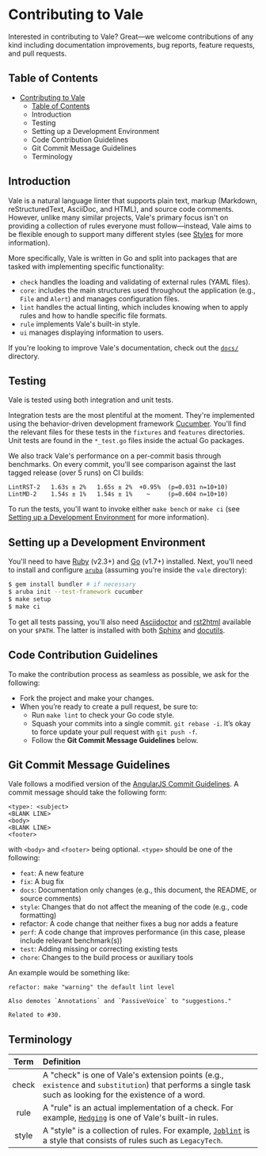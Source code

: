 # Contributing to Vale

Interested in contributing to Vale? Great&mdash;we welcome contributions of any kind including documentation improvements, bug reports, feature requests, and pull requests.

## Table of Contents

- [Contributing to Vale](#contributing-to-vale)
  - [Table of Contents](#table-of-contents)
  - [<a name="intro"></a> Introduction](#-introduction)
  - [<a name="testing"></a> Testing](#-testing)
  - [<a name="devenv"></a> Setting up a Development Environment](#-setting-up-a-development-environment)
  - [<a name="code-guidelines"></a>  Code Contribution Guidelines](#-code-contribution-guidelines)
  - [<a name="commit-guidelines"></a> Git Commit Message Guidelines](#-git-commit-message-guidelines)
  - [<a name="terms"></a> Terminology](#-terminology)

## <a name="intro"></a> Introduction

Vale is a natural language linter that supports plain text, markup (Markdown, reStructuredText, AsciiDoc, and HTML), and source code comments. However, unlike many similar projects, Vale's primary focus isn't on providing a collection of rules everyone must follow&mdash;instead, Vale aims to be flexible enough to support many different styles (see [Styles](https://errata-ai.github.io/vale/styles/) for more information).

More specifically, Vale is written in Go and split into packages that are tasked with implementing specific functionality:

- `check` handles the loading and validating of external rules (YAML files).
- `core`: includes the main structures used throughout the application (e.g., `File` and `Alert`) and manages configuration files.
- `lint` handles the actual linting, which includes knowing when to apply rules and how to handle specific file formats.
- `rule` implements Vale's built-in style.
- `ui` manages displaying information to users.

If you're looking to improve Vale's documentation, check out the [`docs/`](https://github.com/errata-ai/vale/tree/master/docs) directory.

## <a name="testing"></a> Testing

Vale is tested using both integration and unit tests.

Integration tests are the most plentiful at the moment. They're implemented using the behavior-driven development framework [Cucumber](https://cucumber.io/). You'll find the relevant files for these tests in the `fixtures` and `features` directories. Unit tests are found in the `*_test.go` files inside the actual Go packages.

We also track Vale's performance on a per-commit basis through benchmarks. On every commit, you'll see comparison against the last tagged release (over 5 runs) on CI builds:

```text
LintRST-2   1.63s ± 2%   1.65s ± 2%  +0.95%  (p=0.031 n=10+10)
LintMD-2    1.54s ± 1%   1.54s ± 1%    ~     (p=0.604 n=10+10)
```


To run the tests, you'll want to invoke either `make bench` or `make ci` (see [Setting up a Development Environment]() for more information).

## <a name="devenv"></a> Setting up a Development Environment

You'll need to have [Ruby](https://www.ruby-lang.org/en/downloads/) (v2.3+) and [Go](https://golang.org/) (v1.7+) installed. Next, you'll need to install and configure [`aruba`](https://github.com/cucumber/aruba) (assuming you're inside the `vale` directory):

```bash
$ gem install bundler # if necessary
$ aruba init --test-framework cucumber
$ make setup
$ make ci
```

To get all tests passing, you'll also need [Asciidoctor](http://asciidoctor.org/) and [rst2html](http://docutils.sourceforge.net/docs/user/tools.html#rst2html-py) available on your `$PATH`. The latter is installed with both [Sphinx](http://www.sphinx-doc.org/en/stable/) and [docutils](https://pypi.python.org/pypi/docutils).

## <a name="code-guidelines"></a>  Code Contribution Guidelines

To make the contribution process as seamless as possible, we ask for the following:

* Fork the project and make your changes.
* When you’re ready to create a pull request, be sure to:
    * Run `make lint` to check your Go code style.
    * Squash your commits into a single commit. `git rebase -i`. It’s okay to force update your pull request with `git push -f`.
    * Follow the **Git Commit Message Guidelines** below.

## <a name="commit-guidelines"></a> Git Commit Message Guidelines

Vale follows a modified version of the [AngularJS Commit Guidelines](https://github.com/angular/angular.js/blob/master/CONTRIBUTING.md#-git-commit-guidelines). A commit message should take the following form:

```
<type>: <subject>
<BLANK LINE>
<body>
<BLANK LINE>
<footer>
```

with `<body>` and `<footer>` being optional. `<type>` should be one of the following:

- `feat`: A new feature
- `fix`: A bug fix
- `docs`: Documentation only changes (e.g., this document, the README, or source comments)
- `style`: Changes that do not affect the meaning of the code (e.g., code formatting)
- refactor: A code change that neither fixes a bug nor adds a feature
- `perf`: A code change that improves performance (in this case, please include relevant benchmark(s))
- `test`: Adding missing or correcting existing tests
- `chore`: Changes to the build process or auxiliary tools

An example would be something like:

```text
refactor: make "warning" the default lint level

Also demotes `Annotations` and `PassiveVoice` to "suggestions."

Related to #30.
```

## <a name="terms"></a> Terminology

| Term  | Definition                                                                                                                                                                        |
|:-----:|:----------------------------------------------------------------------------------------------------------------------------------------------------------------------------------|
| check | A "check" is one of Vale's extension points (e.g., `existence` and `substitution`) that performs a single task such as looking for the existence of a word.                       |
| rule  | A "rule" is an actual implementation of a check. For example, [`Hedging`](https://github.com/errata-ai/vale/blob/master/rule/vale/Hedging.yml) is one of Vale's built-in rules.         |
| style | A "style" is a collection of rules. For example, [`Joblint`](https://github.com/errata-ai/vale/tree/master/rule/Joblint) is a style that consists of rules such as `LegacyTech`. |
